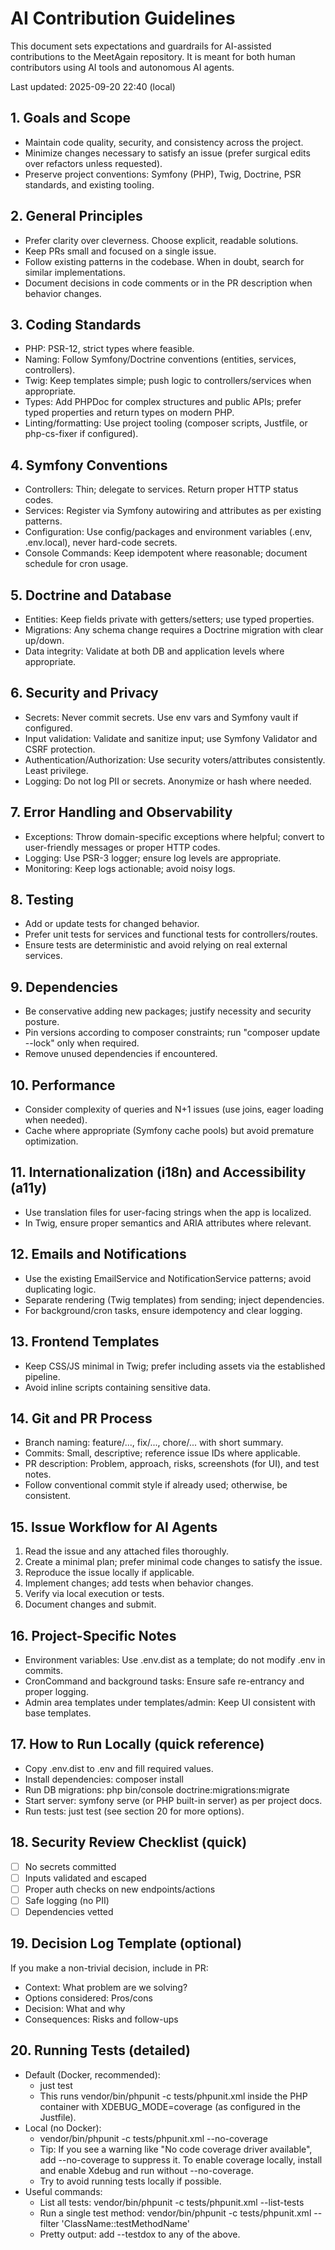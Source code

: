 # AI Contribution Guidelines

This document sets expectations and guardrails for AI-assisted contributions to the MeetAgain repository. It is meant for both human contributors using AI tools and autonomous AI agents.

Last updated: 2025-09-20 22:40 (local)

## 1. Goals and Scope
- Maintain code quality, security, and consistency across the project.
- Minimize changes necessary to satisfy an issue (prefer surgical edits over refactors unless requested).
- Preserve project conventions: Symfony (PHP), Twig, Doctrine, PSR standards, and existing tooling.

## 2. General Principles
- Prefer clarity over cleverness. Choose explicit, readable solutions.
- Keep PRs small and focused on a single issue.
- Follow existing patterns in the codebase. When in doubt, search for similar implementations.
- Document decisions in code comments or in the PR description when behavior changes.

## 3. Coding Standards
- PHP: PSR-12, strict types where feasible.
- Naming: Follow Symfony/Doctrine conventions (entities, services, controllers).
- Twig: Keep templates simple; push logic to controllers/services when appropriate.
- Types: Add PHPDoc for complex structures and public APIs; prefer typed properties and return types on modern PHP.
- Linting/formatting: Use project tooling (composer scripts, Justfile, or php-cs-fixer if configured).

## 4. Symfony Conventions
- Controllers: Thin; delegate to services. Return proper HTTP status codes.
- Services: Register via Symfony autowiring and attributes as per existing patterns.
- Configuration: Use config/packages and environment variables (.env, .env.local), never hard-code secrets.
- Console Commands: Keep idempotent where reasonable; document schedule for cron usage.

## 5. Doctrine and Database
- Entities: Keep fields private with getters/setters; use typed properties.
- Migrations: Any schema change requires a Doctrine migration with clear up/down.
- Data integrity: Validate at both DB and application levels where appropriate.

## 6. Security and Privacy
- Secrets: Never commit secrets. Use env vars and Symfony vault if configured.
- Input validation: Validate and sanitize input; use Symfony Validator and CSRF protection.
- Authentication/Authorization: Use security voters/attributes consistently. Least privilege.
- Logging: Do not log PII or secrets. Anonymize or hash where needed.

## 7. Error Handling and Observability
- Exceptions: Throw domain-specific exceptions where helpful; convert to user-friendly messages or proper HTTP codes.
- Logging: Use PSR-3 logger; ensure log levels are appropriate.
- Monitoring: Keep logs actionable; avoid noisy logs.

## 8. Testing
- Add or update tests for changed behavior.
- Prefer unit tests for services and functional tests for controllers/routes.
- Ensure tests are deterministic and avoid relying on real external services.

## 9. Dependencies
- Be conservative adding new packages; justify necessity and security posture.
- Pin versions according to composer constraints; run "composer update --lock" only when required.
- Remove unused dependencies if encountered.

## 10. Performance
- Consider complexity of queries and N+1 issues (use joins, eager loading when needed).
- Cache where appropriate (Symfony cache pools) but avoid premature optimization.

## 11. Internationalization (i18n) and Accessibility (a11y)
- Use translation files for user-facing strings when the app is localized.
- In Twig, ensure proper semantics and ARIA attributes where relevant.

## 12. Emails and Notifications
- Use the existing EmailService and NotificationService patterns; avoid duplicating logic.
- Separate rendering (Twig templates) from sending; inject dependencies.
- For background/cron tasks, ensure idempotency and clear logging.

## 13. Frontend Templates
- Keep CSS/JS minimal in Twig; prefer including assets via the established pipeline.
- Avoid inline scripts containing sensitive data.

## 14. Git and PR Process
- Branch naming: feature/..., fix/..., chore/... with short summary.
- Commits: Small, descriptive; reference issue IDs where applicable.
- PR description: Problem, approach, risks, screenshots (for UI), and test notes.
- Follow conventional commit style if already used; otherwise, be consistent.

## 15. Issue Workflow for AI Agents
1) Read the issue and any attached files thoroughly.
2) Create a minimal plan; prefer minimal code changes to satisfy the issue.
3) Reproduce the issue locally if applicable.
4) Implement changes; add tests when behavior changes.
5) Verify via local execution or tests.
6) Document changes and submit.

## 16. Project-Specific Notes
- Environment variables: Use .env.dist as a template; do not modify .env in commits.
- CronCommand and background tasks: Ensure safe re-entrancy and proper logging.
- Admin area templates under templates/admin: Keep UI consistent with base templates.

## 17. How to Run Locally (quick reference)
- Copy .env.dist to .env and fill required values.
- Install dependencies: composer install
- Run DB migrations: php bin/console doctrine:migrations:migrate
- Start server: symfony serve (or PHP built-in server) as per project docs.
- Run tests: just test (see section 20 for more options).

## 18. Security Review Checklist (quick)
- [ ] No secrets committed
- [ ] Inputs validated and escaped
- [ ] Proper auth checks on new endpoints/actions
- [ ] Safe logging (no PII)
- [ ] Dependencies vetted

## 19. Decision Log Template (optional)
If you make a non-trivial decision, include in PR:
- Context: What problem are we solving?
- Options considered: Pros/cons
- Decision: What and why
- Consequences: Risks and follow-ups

## 20. Running Tests (detailed)
- Default (Docker, recommended):
  - just test
  - This runs vendor/bin/phpunit -c tests/phpunit.xml inside the PHP container with XDEBUG_MODE=coverage (as configured in the Justfile).
- Local (no Docker):
  - vendor/bin/phpunit -c tests/phpunit.xml --no-coverage
  - Tip: If you see a warning like "No code coverage driver available", add --no-coverage to suppress it. To enable coverage locally, install and enable Xdebug and run without --no-coverage.
  - Try to avoid running tests locally if possible.
- Useful commands:
  - List all tests: vendor/bin/phpunit -c tests/phpunit.xml --list-tests
  - Run a single test method: vendor/bin/phpunit -c tests/phpunit.xml --filter 'ClassName::testMethodName'
  - Pretty output: add --testdox to any of the above.
